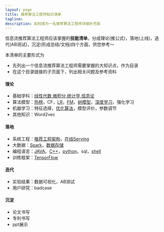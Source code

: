 ```yaml
---
layout: page
title: 推荐算法工程师知识清单
tagline:
description: 如何成为一名推荐算法工程师详细补充版
---
```


信息流推荐算法工程师应该掌握的**技能清单**，分成理论(推公式)，落地(上线)，迭代(AB测试)，沉淀(形成总结/文档)四个方面，供您参考～

本清单的主要形式为
- 先列出一个信息流推荐算法工程师需要掌握的大知识点，作为目录
- 在这个目录链接的子页面下，列出相关问题及参考资料

#### 理论

-  基础学科：[线性代数,微积分,统计学,信息论](/pages/math.html)
-  算法模型：[热榜](/pages/hot.html)，CF，[LR](/pages/lr.html)，[FM](/pages/fm.html)，[树模型](/pages/tree.html)，[深度学习](/pages/dl.html)，强化学习
-  机器学习：特征选择，[优化算法](/pages/opt.html)，模型评价，参数调节
-  其他知识：Word2vec

#### 落地

- 系统工程：[推荐工程架构](/pages/arch.html)，[在线Serving](/pages/serving.html)
- 大数据：[Spark](/pages/spark.html)，[数据存储](/pages/data_store.html)
- 编程语言：[JAVA](/pages/java.html)，[C++](/pages/c++.html)，[python](/pages/python.html)，sql，[shell](/pages/linux.html)
- 训练框架：[TensorFlow](/pages/tensorflow.html)

#### 迭代
- 实验结果：数据可视化，AB测试
- 用户研究：badcase

#### 沉淀
- 论文书写
- 专利书写
- ppt展示
